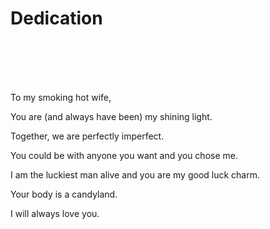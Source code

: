 Dedication
==========

<br /><br /><br /><br />
<p>
To my smoking hot wife,
</p>
<p>
You are (and always have been) my shining light.
</p>
<p>
Together, we are perfectly imperfect.
</p>
<p>
You could be with anyone you want and you chose me.
</p>
<p>
I am the luckiest man alive and you are my good luck charm.
</p>
<p>
Your body is a candyland.
</p>
<p>
I will always love you.
</p>


